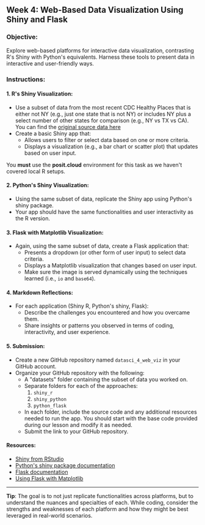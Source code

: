 ## **Week 4: Web-Based Data Visualization Using Shiny and Flask**

### **Objective**: 
Explore web-based platforms for interactive data visualization, contrasting R's Shiny with Python's equivalents. Harness these tools to present data in interactive and user-friendly ways.

### **Instructions**:

#### **1. R's Shiny Visualization:**
- Use a subset of data from the most recent CDC Healthy Places that is either not NY (e.g., just one state that is not NY) or includes NY plus a select number of other states for comparison (e.g., NY vs TX vs CA). You can find the [original source data here](https://data.cdc.gov/500-Cities-Places/PLACES-Local-Data-for-Better-Health-County-Data-20/swc5-untb)
- Create a basic Shiny app that:
  - Allows users to filter or select data based on one or more criteria.
  - Displays a visualization (e.g., a bar chart or scatter plot) that updates based on user input.
  
You **must** use the **posit.cloud** environment for this task as we haven't covered local R setups.

#### **2. Python's Shiny Visualization:**
- Using the same subset of data, replicate the Shiny app using Python's shiny package.
- Your app should have the same functionalities and user interactivity as the R version.
  
#### **3. Flask with Matplotlib Visualization:**
- Again, using the same subset of data, create a Flask application that:
  - Presents a dropdown (or other form of user input) to select data criteria.
  - Displays a Matplotlib visualization that changes based on user input.
  - Make sure the image is served dynamically using the techniques learned (i.e., `io` and `base64`).

#### **4. Markdown Reflections:**
- For each application (Shiny R, Python's shiny, Flask):
  - Describe the challenges you encountered and how you overcame them.
  - Share insights or patterns you observed in terms of coding, interactivity, and user experience.
  
#### **5. Submission**:
- Create a new GitHub repository named `datasci_4_web_viz` in your GitHub account.
- Organize your GitHub repository with the following:
  - A "datasets" folder containing the subset of data you worked on.
  - Separate folders for each of the approaches:
    1. `shiny_r`
    2. `shiny_python`
    3. `python_flask`
  - In each folder, include the source code and any additional resources needed to run the app. You should start with the base code provided during our lesson and modify it as needed.
  - Submit the link to your GitHub repository.

#### **Resources**:

- [Shiny from RStudio](https://shiny.rstudio.com/)
- [Python's shiny package documentation](https://pypi.org/project/shiny/)
- [Flask documentation](https://flask.palletsprojects.com/en/2.1.x/)
- [Using Flask with Matplotlib](https://flask.palletsprojects.com/en/2.1.x/patterns/streaming/)
  
---

**Tip**: The goal is to not just replicate functionalities across platforms, but to understand the nuances and specialties of each. While coding, consider the strengths and weaknesses of each platform and how they might be best leveraged in real-world scenarios.

